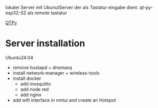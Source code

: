 lokaler Server mit UbunutServer der als Tastatur eingabe dient. 
qt-py-esp32-S2 als remote tastatur

[QTPy](https://learn.adafruit.com/adafruit-qt-py-esp32-s2/overview)


# Server installation
Ubuntu24.04
  - remove hostapd + dnsmasq
  - install network-manager + wireless-tools
  - install docker
    - add mosquitto
    - add node red
    - add nginx
  - add wifi interface in nmtui and create an Hotspot
